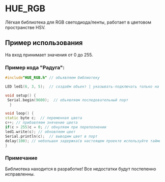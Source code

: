 # HUE_RGB
Лёгкая библиотека для RGB светодиода/ленты, работает в цветовом пространстве HSV.
## Пример использования
На вход принимает значения от 0 до 255.
### Пример кода "Радуга":
```cpp
#include"HUE_RGB.h" // обьявляем библиотеку

LED led1(6, 3, 5);  // создаём обьект | указывать-подключать только на шим пины

void setup() {
 Serial.begin(9600);  // обьявляем последовательный порт
  }

void loop() {
static byte c;  // переменная цвета
c++; // прибавляем знячение цвета
if(c > 255)c = 0; // обнуляем при переполнении
led1.write(c); // обновляем цвет 
Serial.println(c);  // выводим цвет в порт
delay(100); // небольшая задержка(в настоящем проекте используйте таймер наа миллис)
}
```
### Примечание
Библиотека находится в разработке!
Все недостатки будут постепенно исправленны.
